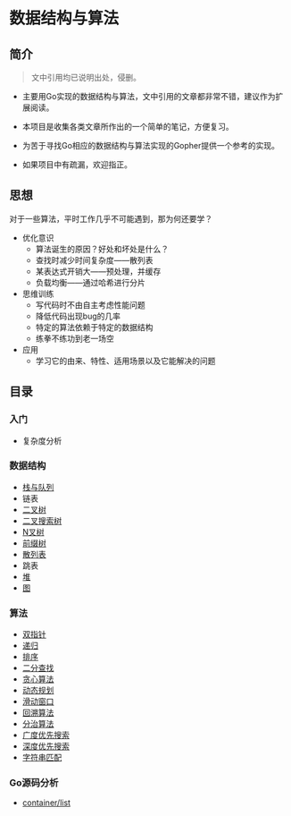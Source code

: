 # 数据结构与算法

## 简介

> 文中引用均已说明出处，侵删。

- 主要用Go实现的数据结构与算法，文中引用的文章都非常不错，建议作为扩展阅读。

- 本项目是收集各类文章所作出的一个简单的笔记，方便复习。
- 为苦于寻找Go相应的数据结构与算法实现的Gopher提供一个参考的实现。
- 如果项目中有疏漏，欢迎指正。



## 思想

对于一些算法，平时工作几乎不可能遇到，那为何还要学？

- 优化意识
  - 算法诞生的原因？好处和坏处是什么？
  - 查找时减少时间复杂度——散列表
  - 某表达式开销大——预处理，并缓存
  - 负载均衡——通过哈希进行分片
- 思维训练
  - 写代码时不由自主考虑性能问题
  - 降低代码出现bug的几率
  - 特定的算法依赖于特定的数据结构
  - 练拳不练功到老一场空
- 应用
  - 学习它的由来、特性、适用场景以及它能解决的问题

## 目录

### 入门

- 复杂度分析

### 数据结构

- [栈与队列](./book/dataStructure/stackAndQueue.md)
- 链表
- [二叉树](./book/dataStructure/binaryTree.md)
- [二叉搜索树](./book/dataStructure/binarySearchTree.md)
- [N叉树](./book/dataStructure/n-aryTree.md)
- [前缀树](./book/dataStructure/trie.md)
- [散列表](./book/dataStructure/hashTable.md)
- 跳表
- [堆](./book/dataStructure/heap.md)
- [图](https://time.geekbang.org/column/article/70537)

### 算法

- [双指针](./book/algorithms/doublePointer.md)
- [递归](./book/algorithms/recursiveAlgorithm.md)
- [排序](./book/algorithms/sort.md)
- [二分查找](./book/algorithms/binarySearch.md)
- [贪心算法](./book/algorithms/greedyAlgorithm.md)
- [动态规划](./book/algorithms/dynamicProgramming.md)
- [滑动窗口](./book/algorithms/slidingWindow.md)
- [回溯算法](./book/algorithms/backtrack.md)
- [分治算法](./book/algorithms/divideAndConquerAlgorithm.md)
- [广度优先搜索](./book/algorithms/bfs.md)
- [深度优先搜索](./book/algorithms/dfs.md)
- [字符串匹配](./book/algorithms/stringMatching.md)

### Go源码分析

- [container/list](./book/dataStructure/container_list.md)

